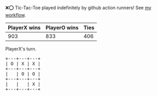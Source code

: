 :x::o: Tic-Tac-Toe played indefinitely by github action runners! See [my workflow](.github/workflows/play.yaml).

|PlayerX wins|PlayerO wins|Ties|
|-|-|-|
|903|833|406|

PlayerX's turn.

<pre>
+---+---+---+
| O | X | X |
+---+---+---+
|   | O | O |
+---+---+---+
|   |   | X |
+---+---+---+
</pre>